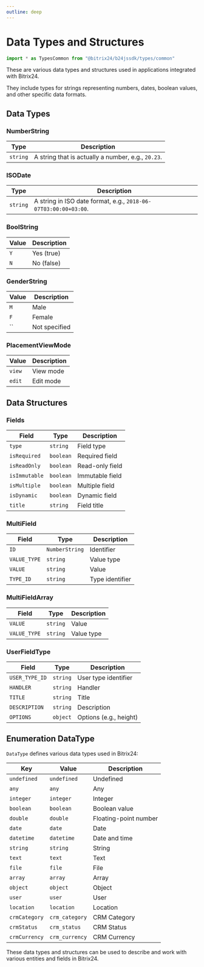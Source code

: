 ```yaml
---
outline: deep
---
```


# Data Types and Structures

```js
import * as TypesCommon from "@bitrix24/b24jssdk/types/common"
```
These are various data types and structures used in applications integrated with Bitrix24.

They include types for strings representing numbers, dates, boolean values, and other specific data formats.

## Data Types

### NumberString

| Type     | Description                                        |
|----------|----------------------------------------------------|
| `string` | A string that is actually a number, e.g., `20.23`. |

### ISODate

| Type     | Description                                                     |
|----------|-----------------------------------------------------------------|
| `string` | A string in ISO date format, e.g., `2018-06-07T03:00:00+03:00`. |

### BoolString

| Value | Description |
|-------|-------------|
| `Y`   | Yes (true)  |
| `N`   | No (false)  |

### GenderString

| Value | Description   |
|-------|---------------|
| `M`   | Male          |
| `F`   | Female        |
| ``    | Not specified |

### PlacementViewMode

| Value  | Description |
|--------|-------------|
| `view` | View mode   |
| `edit` | Edit mode   |

## Data Structures

### Fields

| Field         | Type      | Description     |
|---------------|-----------|-----------------|
| `type`        | `string`  | Field type      |
| `isRequired`  | `boolean` | Required field  |
| `isReadOnly`  | `boolean` | Read-only field |
| `isImmutable` | `boolean` | Immutable field |
| `isMultiple`  | `boolean` | Multiple field  |
| `isDynamic`   | `boolean` | Dynamic field   |
| `title`       | `string`  | Field title     |

### MultiField

| Field        | Type           | Description     |
|--------------|----------------|-----------------|
| `ID`         | `NumberString` | Identifier      |
| `VALUE_TYPE` | `string`       | Value type      |
| `VALUE`      | `string`       | Value           |
| `TYPE_ID`    | `string`       | Type identifier |

### MultiFieldArray

| Field        | Type     | Description |
|--------------|----------|-------------|
| `VALUE`      | `string` | Value       |
| `VALUE_TYPE` | `string` | Value type  |

### UserFieldType

| Field          | Type     | Description            |
|----------------|----------|------------------------|
| `USER_TYPE_ID` | `string` | User type identifier   |
| `HANDLER`      | `string` | Handler                |
| `TITLE`        | `string` | Title                  |
| `DESCRIPTION`  | `string` | Description            |
| `OPTIONS`      | `object` | Options (e.g., height) |

## Enumeration DataType

`DataType` defines various data types used in Bitrix24:

| Key           | Value          | Description           |
|---------------|----------------|-----------------------|
| `undefined`   | `undefined`    | Undefined             |
| `any`         | `any`          | Any                   |
| `integer`     | `integer`      | Integer               |
| `boolean`     | `boolean`      | Boolean value         |
| `double`      | `double`       | Floating-point number |
| `date`        | `date`         | Date                  |
| `datetime`    | `datetime`     | Date and time         |
| `string`      | `string`       | String                |
| `text`        | `text`         | Text                  |
| `file`        | `file`         | File                  |
| `array`       | `array`        | Array                 |
| `object`      | `object`       | Object                |
| `user`        | `user`         | User                  |
| `location`    | `location`     | Location              |
| `crmCategory` | `crm_category` | CRM Category          |
| `crmStatus`   | `crm_status`   | CRM Status            |
| `crmCurrency` | `crm_currency` | CRM Currency          |

These data types and structures can be used to describe and work with various entities and fields in Bitrix24.